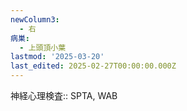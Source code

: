 ```yaml
---
newColumn3:
  - 右
病巣:
  - 上頭頂小葉
lastmod: '2025-03-20'
last_edited: 2025-02-27T00:00:00.000Z
---
```


神経心理検査:: SPTA, WAB
